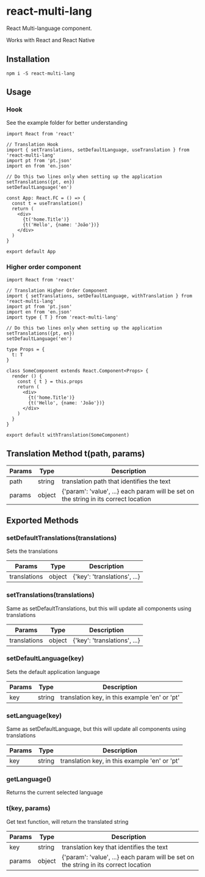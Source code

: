 # react-multi-lang

React Multi-language component.

Works with React and React Native

## Installation

`npm i -S react-multi-lang`

## Usage

### Hook

See the example folder for better understanding

```tsx
import React from 'react'

// Translation Hook
import { setTranslations, setDefaultLanguage, useTranslation } from 'react-multi-lang'
import pt from 'pt.json'
import en from 'en.json'

// Do this two lines only when setting up the application
setTranslations({pt, en})
setDefaultLanguage('en')

const App: React.FC = () => {
  const t = useTranslation()
  return (
    <div>
      {t('home.Title')}
      {t('Hello', {name: 'João'})}
    </div>
  )
}

export default App
```

### Higher order component

```tsx
import React from 'react'

// Translation Higher Order Component
import { setTranslations, setDefaultLanguage, withTranslation } from 'react-multi-lang'
import pt from 'pt.json'
import en from 'en.json'
import type { T } from 'react-multi-lang'

// Do this two lines only when setting up the application
setTranslations({pt, en})
setDefaultLanguage('en')

type Props = {
  t: T
}

class SomeComponent extends React.Component<Props> {
  render () {
    const { t } = this.props
    return (
      <div>
        {t('home.Title')}
        {t('Hello', {name: 'João'})}
      </div>
    )
  }
}

export default withTranslation(SomeComponent)
```

## Translation Method t(path, params)

Params | Type   | Description
------ | ------ | ------------------------------------------------------------------------------------
path   | string | translation path that identifies the text
params | object | {'param': 'value', ...} each param will be set on the string in its correct location

## Exported Methods

### setDefaultTranslations(translations)

Sets the translations

Params       | Type   | Description
------------ | ------ | ----------------------------
translations | object | {'key': 'translations', ...}

### setTranslations(translations)

Same as setDefaultTranslations, but this will update all components using translations

Params       | Type   | Description
------------ | ------ | ----------------------------
translations | object | {'key': 'translations', ...}

### setDefaultLanguage(key)

Sets the default application language

Params | Type   | Description
------ | ------ | ---------------------------------------------
key    | string | translation key, in this example 'en' or 'pt'

### setLanguage(key)

Same as setDefaultLanguage, but this will update all components using translations

Params | Type   | Description
------ | ------ | ---------------------------------------------
key    | string | translation key, in this example 'en' or 'pt'

### getLanguage()

Returns the current selected language

### t(key, params)

Get text function, will return the translated string

Params | Type   | Description
------ | ------ | ------------------------------------------------------------------------------------
key    | string | translation key that identifies the text
params | object | {'param': 'value', ...} each param will be set on the string in its correct location
